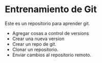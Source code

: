 # Entrenamiento de Git

Este es un repositorio para aprender git.

* Agregar cosas a control de versions
* Crear una nueva version
* Crear un repo de git.
* Clonar un repositorio.
* Enviar cambios al repositorio remoto.
